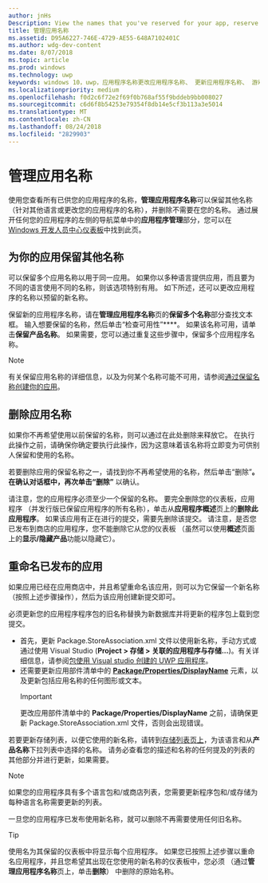 ```yaml
---
author: jnHs
Description: View the names that you've reserved for your app, reserve additional names (for other languages or to change your app's name), and delete reserved names that you don't need anymore.
title: 管理应用名称
ms.assetid: D95A6227-746E-4729-AE55-648A7102401C
ms.author: wdg-dev-content
ms.date: 8/07/2018
ms.topic: article
ms.prod: windows
ms.technology: uwp
keywords: windows 10，uwp，应用程序名称更改应用程序名称、 更新应用程序名称、 游戏名称、 产品名称
ms.localizationpriority: medium
ms.openlocfilehash: f0d2c6f72e2f69f0b768af55f9bddeb9bb008027
ms.sourcegitcommit: c6d6f8b54253e79354f8db14e5cf3b113a3e5014
ms.translationtype: MT
ms.contentlocale: zh-CN
ms.lasthandoff: 08/24/2018
ms.locfileid: "2829903"
---
```

# <a name="manage-app-names"></a>管理应用名称

使用您查看所有已供您的应用程序的名称，**管理应用程序名称**可以保留其他名称 （针对其他语言或更改您的应用程序的名称），并删除不需要在您的名称。 通过展开任何您的应用程序的左侧的导航菜单中的**应用程序管理**部分，您可以在[Windows 开发人员中心仪表板](https://partner.microsoft.com/dashboard)中找到此页。


## <a name="reserve-additional-names-for-your-app"></a>为你的应用保留其他名称

可以保留多个应用名称以用于同一应用。 如果你以多种语言提供应用，而且要为不同的语言使用不同的名称，则该选项特别有用。 如下所述，还可以更改应用程序的名称以预留的新名称。

保留新的应用程序名称，请在**管理应用程序名称**页的**保留多个名称**部分查找文本框。 输入想要保留的名称，然后单击“检查可用性”****。 如果该名称可用，请单击**保留产品名称**。 如果需要，您可以通过重复这些步骤中，保留多个应用程序名称。

> [!NOTE]
> 有关保留应用名称的详细信息，以及为何某个名称可能不可用，请参阅[通过保留名称创建你的应用](create-your-app-by-reserving-a-name.md)。


## <a name="delete-app-names"></a>删除应用名称

如果你不再希望使用以前保留的名称，则可以通过在此处删除来释放它。 在执行此操作之前，请确保你确定要执行此操作，因为这意味着该名称将立即变为可供别人保留和使用的名称。

若要删除应用的保留名称之一，请找到你不再希望使用的名称，然后单击“删除”****。 在确认对话框中，再次单击“删除”**** 以确认。

请注意，您的应用程序必须至少一个保留的名称。 要完全删除您的仪表板，应用程序 （并发行版已保留应用程序的所有名称），单击从**应用程序概述**页上的**删除此应用程序**。 如果该应用有正在进行的提交，需要先删除该提交。 请注意，是否您已发布到商店的应用程序，您不能删除它从您的仪表板 （虽然可以使用**概述**页面上的**显示/隐藏产品**功能以隐藏它）。 


## <a name="rename-an-app-that-has-already-been-published"></a>重命名已发布的应用

如果应用已经在应用商店中，并且希望重命名该应用，则可以为它保留一个新名称（按照上述步骤操作），然后为该应用创建新提交即可。 

必须更新您的应用程序程序包的旧名称替换为新数据库并将更新的程序包上载到您提交。
- 首先，更新 Package.StoreAssociation.xml 文件以使用新名称，手动方式或通过使用 Visual Studio (**Project > 存储 > 关联的应用程序与存储...**)。有关详细信息，请参阅[包使用 Visual studio 创建的 UWP 应用程序](../packaging/packaging-uwp-apps.md)。
- 还需要更新应用部件清单中的 [**Package/Properties/DisplayName**](https://docs.microsoft.com/uwp/schemas/appxpackage/uapmanifestschema/element-displayname) 元素，以及更新包括应用名称的任何图形或文本。 
  > [!IMPORTANT]
  > 更改应用部件清单中的 **Package/Properties/DisplayName** 之前，请确保更新 Package.StoreAssociation.xml 文件，否则会出现错误。

若要更新存储列表，以便它使用的新名称，请转到[存储列表页上](create-app-store-listings.md)，为该语言和从**产品名称**下拉列表中选择的名称。 请务必查看您的描述和名称的任何提及的列表的其他部分并进行更新，如果需要。

> [!NOTE]
> 如果您的应用程序具有多个语言包和/或商店列表，您需要更新程序包和/或存储为每种语言名称需要更新的列表。

一旦您的应用程序已发布使用新名称，就可以删除不再需要使用任何旧名称。

> [!TIP]
> 使用名为其保留的仪表板中将显示每个应用程序。 如果您已按照上述步骤以重命名应用程序，并且您希望其出现在您使用的新名称的仪表板中，您必须 （通过**管理应用程序名称**页上，单击**删除**） 中删除的原始名称。 

 

 




